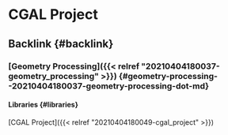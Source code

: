 # CGAL Project


## Backlink {#backlink}


### [Geometry Processing]({{< relref "20210404180037-geometry_processing" >}}) {#geometry-processing--20210404180037-geometry-processing-dot-md}


#### Libraries {#libraries}

[CGAL Project]({{< relref "20210404180049-cgal_project" >}})
